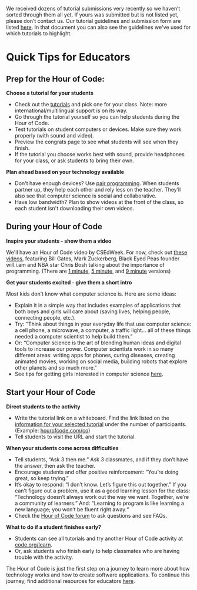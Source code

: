 We received dozens of tutorial submissions very recently so we haven’t sorted through them all yet. If yours was submitted but is not listed yet, please don’t contact us. Our tutorial guidelines and submission form are listed [here](https://docs.google.com/document/d/15ZgcTxGPGciHJUTzuSVEd1fUEuoCHRbSUDzQe60INRI/pub).  In that document you can also see the guidelines we've used for which tutorials to highlight.

# Quick Tips for Educators


## Prep for the Hour of Code:

**Choose a tutorial for your students**

- Check out the [tutorials](http://csedweek.org/learn) and pick one for your class. Note: more international/multilingual support is on its way.
- Go through the tutorial yourself so you can help students during the Hour of Code.
- Test tutorials on student computers or devices. Make sure they work properly (with sound and video).
- Preview the congrats page to see what students will see when they finish. 
- If the tutorial you choose works best with sound, provide headphones for your class, or ask students to bring their own.

**Plan ahead based on your technology available**

- Don't have enough devices? Use [pair programming](http://www.ncwit.org/resources/pair-programming-box-power-collaborative-learning). When students partner up, they help each other and rely less on the teacher. They’ll also see that computer science is social and collaborative.
- Have low bandwidth? Plan to show videos at the front of the class, so each student isn't downloading their own videos.

## During your Hour of Code

**Inspire your students - show them a video**

We'll have an Hour of Code video by CSEdWeek. For now, check out [these videos](http://youtube.com/codeorg), featuring Bill Gates, Mark Zuckerberg, Black Eyed Peas founder will.i.am and NBA star Chris Bosh talking about the importance of programming.
(There are [1 minute](https://www.youtube.com/watch?v=qYZF6oIZtfc), [5 minute](https://www.youtube.com/watch?v=nKIu9yen5nc), and [9 minute](https://www.youtube.com/watch?v=dU1xS07N-FA) versions)

**Get your students excited - give them a short intro**

Most kids don’t know what computer science is. Here are some ideas:

- Explain it in a simple way that includes examples of applications that both boys and girls will care about (saving lives, helping people, connecting people, etc.).
- Try: "Think about things in your everyday life that use computer science: a cell phone, a microwave, a computer, a traffic light… all of these things needed a computer scientist to help build them.”
- Or: “Computer science is the art of blending human ideas and digital tools to increase our power. Computer scientists work in so many different areas: writing apps for phones, curing diseases, creating animated movies, working on social media, building robots that explore other planets and so much more."
- See tips for getting girls interested in computer science [here](/girls).

## Start your Hour of Code

**Direct students to the activity**

- Write the tutorial link on a whiteboard. Find the link listed on the [information for your selected tutorial](http://code.org/learn) under the number of participants. (Example: [hourofcode.com/co](http://code.org/learn)) 
- Tell students to visit the URL and start the tutorial.

**When your students come across difficulties**

- Tell students, “Ask 3 then me.” Ask 3 classmates, and if they don’t have the answer, then ask the teacher.
- Encourage students and offer positive reinforcement: “You’re doing great, so keep trying.”
- It’s okay to respond: “I don’t know. Let’s figure this out together.” If you can’t figure out a problem, use it as a good learning lesson for the class: “Technology doesn’t always work out the way we want. Together, we’re a community of learners.” And: “Learning to program is like learning a new language; you won’t be fluent right away.“
- Check the [Hour of Code forum](http://forums.code.org/?forum=322773) to ask questions and see FAQs. 

**What to do if a student finishes early?**

- Students can see all tutorials and try another Hour of Code activity at [code.org/learn](http://code.org/learn).
- Or, ask students who finish early to help classmates who are having trouble with the activity.



The Hour of Code is just the first step on a journey to learn more about how technology works and how to create software applications. To continue this journey, find additional resources for educators [here](/educate).
